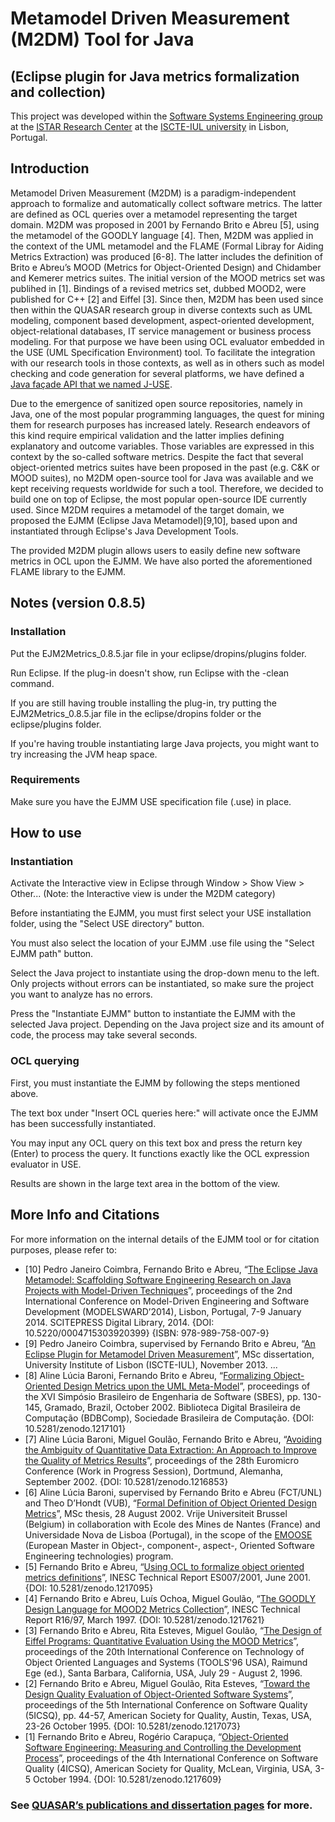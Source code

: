 # Metamodel Driven Measurement (M2DM) Tool for Java
## (Eclipse plugin for Java metrics formalization and collection)
This project was developed within the [Software Systems Engineering group](https://ciencia.iscte-iul.pt/centres/istar-iul/groups/sse) at the [ISTAR Research Center](https://ciencia.iscte-iul.pt/centres/istar-iul) at the [ISCTE-IUL university](https://www.iscte-iul.pt/) in Lisbon, Portugal.

## Introduction
Metamodel Driven Measurement (M2DM) is a paradigm-independent approach to formalize and automatically collect software metrics. The latter are defined as OCL queries over a metamodel representing the target domain. M2DM was proposed in 2001 by Fernando Brito e Abreu [5], using the metamodel of the GOODLY language [4]. Then, M2DM was applied in the context of the UML metamodel and the FLAME (Formal Libray for Aiding Metrics Extraction) was produced [6-8]. The latter includes the definition of Brito e Abreu’s MOOD (Metrics for Object-Oriented Design) and Chidamber and Kemerer metrics suites. The initial version of the MOOD metrics set was publihed in [1]. Bindings of a revised metrics set, dubbed MOOD2, were published for C++ [2] and Eiffel [3]. Since then, M2DM has been used since then within the QUASAR research group in diverse contexts such as UML modeling, component based development, aspect-oriented development, object-relational databases, IT service management or business process modeling. For that purpose we have been using OCL evaluator embedded in the USE (UML Specification Environment) tool. To facilitate the integration with our research tools in those contexts, as well as in others such as model checking and code generation for several platforms, we have defined a [Java façade API that we named J-USE](https://github.com/quasarresearchgroup/j-use).

Due to the emergence of sanitized open source repositories, namely in Java, one of the most popular programming languages, the quest for mining them for research purposes has increased lately. Research endeavors of this kind require empirical validation and the latter implies defining explanatory and outcome variables. Those variables are expressed in this context by the so-called software metrics. Despite the fact that several object-oriented metrics suites have been proposed in the past (e.g. C&K or MOOD suites), no M2DM open-source tool for Java was available and we kept receiving requests worldwide for such a tool. Therefore, we decided to build one on top of Eclipse, the most popular open-source IDE currently used. Since M2DM requires a metamodel of the target domain, we proposed the EJMM (Eclipse Java Metamodel)[9,10], based upon and instantiated through Eclipse's Java Development Tools.

The provided M2DM plugin allows users to easily define new software metrics in OCL upon the EJMM. We have also ported the aforementioned FLAME library to the EJMM.

## Notes (version 0.8.5)
### Installation
Put the EJM2Metrics_0.8.5.jar file in your eclipse/dropins/plugins folder.

Run Eclipse. If the plug-in doesn't show, run Eclipse with the -clean command.

If you are still having trouble installing the plug-in, try putting the EJM2Metrics_0.8.5.jar file in the eclipse/dropins folder or the eclipse/plugins folder.

If you're having trouble instantiating large Java projects, you might want to try increasing the JVM heap space.

### Requirements
Make sure you have the EJMM USE specification file (.use) in place.

## How to use
### Instantiation
Activate the Interactive view in Eclipse through Window > Show View > Other... (Note: the Interactive view is under the M2DM category)

Before instantiating the EJMM, you must first select your USE installation folder, using the "Select USE directory" button.

You must also select the location of your EJMM .use file using the "Select EJMM path" button.

Select the Java project to instantiate using the drop-down menu to the left. Only projects without errors can be instantiated, so make sure the project you want to analyze has no errors.

Press the "Instantiate EJMM" button to instantiate the EJMM with the selected Java project. Depending on the Java project size and its amount of code, the process may take several seconds.

### OCL querying
First, you must instantiate the EJMM by following the steps mentioned above.

The text box under "Insert OCL queries here:" will activate once the EJMM has been successfully instantiated.

You may input any OCL query on this text box and press the return key (Enter) to process the query. It functions exactly like the OCL expression evaluator in USE.

Results are shown in the large text area in the bottom of the view.

## More Info and Citations
For more information on the internal details of the EJMM tool or for citation purposes, please refer to: 
* [10] Pedro Janeiro Coimbra, Fernando Brito e Abreu, “[The Eclipse Java Metamodel: Scaffolding Software Engineering Research on Java Projects with Model-Driven Techniques](http://dx.doi.org/10.5220/0004715303920399)”, proceedings of the 2nd International Conference on Model-Driven Engineering and Software Development (MODELSWARD’2014), Lisbon, Portugal, 7-9 January 2014. SCITEPRESS Digital Library, 2014. {DOI: 10.5220/0004715303920399} {ISBN: 978-989-758-007-9}
* [9] Pedro Janeiro Coimbra, supervised by Fernando Brito e Abreu, “[An Eclipse Plugin for Metamodel Driven Measurement](http://hdl.handle.net/10071/8007)”, MSc dissertation, University Institute of Lisbon (ISCTE-IUL), November 2013.
...
* [8] Aline Lúcia Baroni, Fernando Brito e Abreu, “[Formalizing Object-Oriented Design Metrics upon the UML Meta-Model](http://dx.doi.org/10.5281/zenodo.1217101)”, proceedings of the XVI Simpósio Brasileiro de Engenharia de Software (SBES), pp. 130-145, Gramado, Brazil, October 2002. Biblioteca Digital Brasileira de Computação (BDBComp), Sociedade Brasileira de Computação. {DOI: 10.5281/zenodo.1217101}
* [7] Aline Lúcia Baroni, Miguel Goulão, Fernando Brito e Abreu, “[Avoiding the Ambiguity of Quantitative Data Extraction: An Approach to Improve the Quality of Metrics Results](http://dx.doi.org/10.5281/zenodo.1216853)”, proceedings of the 28th Euromicro Conference (Work in Progress Session), Dortmund, Alemanha, September 2002. {DOI: 10.5281/zenodo.1216853}
* [6] Aline Lúcia Baroni, supervised by Fernando Brito e Abreu (FCT/UNL) and Theo D’Hondt (VUB), “[Formal Definition of Object Oriented Design Metrics](http://www.emn.fr/z-info/emoose/alumni/thesis/abaroni.pdf)”, MSc thesis, 28 August 2002. Vrije Universiteit Brussel (Belgium) in collaboration with Ecole des Mines de Nantes (France) and Universidade Nova de Lisboa (Portugal), in the scope of the [EMOOSE](http://www.emn.fr/x-info/emoose/) (European Master in Object-, component-, aspect-, Oriented Software Engineering technologies) program.
* [5] Fernando Brito e Abreu, “[Using OCL to formalize object oriented metrics definitions](http://dx.doi.org/10.5281/zenodo.1217095)”, INESC Technical Report ES007/2001, June 2001. {DOI: 10.5281/zenodo.1217095}
* [4] Fernando Brito e Abreu, Luís Ochoa, Miguel Goulão, “[The GOODLY Design Language for MOOD2 Metrics Collection](http://dx.doi.org/10.5281/zenodo.1217621)”, INESC Technical Report R16/97, March 1997. {DOI: 10.5281/zenodo.1217621}
* [3] Fernando Brito e Abreu, Rita Esteves, Miguel Goulão, “[The Design of Eiffel Programs: Quantitative Evaluation Using the MOOD Metrics](http://dx.doi.org/10.5281/zenodo.1216932)”, proceedings of the 20th International Conference on Technology of Object Oriented Languages and Systems (TOOLS'96 USA), Raimund Ege (ed.), Santa Barbara, California, USA, July 29 - August 2, 1996.
* [2] Fernando Brito e Abreu, Miguel Goulão, Rita Esteves, “[Toward the Design Quality Evaluation of Object-Oriented Software Systems](http://dx.doi.org/10.5281/zenodo.1217073)”, proceedings of the 5th International Conference on Software Quality (5ICSQ), pp. 44-57, American Society for Quality, Austin, Texas, USA, 23-26 October 1995. {DOI: 10.5281/zenodo.1217073}
* [1] Fernando Brito e Abreu, Rogério Carapuça, “[Object-Oriented Software Engineering: Measuring and Controlling the Development Process](http://dx.doi.org/10.5281/zenodo.1217609)”, proceedings of the 4th International Conference on Software Quality (4ICSQ), American Society for Quality, McLean, Virginia, USA, 3-5 October 1994. {DOI: 10.5281/zenodo.1217609}

### See [QUASAR’s publications and dissertation pages](https://sites.google.com/site/quasarresearchgroup/) for more.
